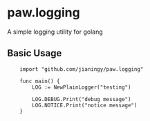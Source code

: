 paw.logging
===========

A simple logging utility for golang


Basic Usage
-----------

        import "github.com/jianingy/paw.logging"

        func main() {
            LOG := NewPlainLogger("testing")

            LOG.DEBUG.Print("debug message")
            LOG.NOTICE.Print("notice message")
        }
